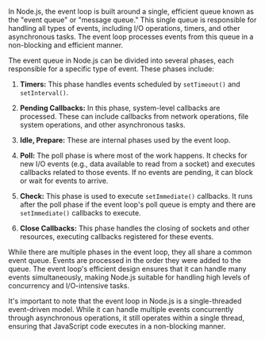 In Node.js, the event loop is built around a single, efficient queue known as the "event queue" or "message queue." This single queue is responsible for handling all types of events, including I/O operations, timers, and other asynchronous tasks. The event loop processes events from this queue in a non-blocking and efficient manner.

The event queue in Node.js can be divided into several phases, each responsible for a specific type of event. These phases include:

1. **Timers:** This phase handles events scheduled by `setTimeout()` and `setInterval()`.

2. **Pending Callbacks:** In this phase, system-level callbacks are processed. These can include callbacks from network operations, file system operations, and other asynchronous tasks.

3. **Idle, Prepare:** These are internal phases used by the event loop.

4. **Poll:** The poll phase is where most of the work happens. It checks for new I/O events (e.g., data available to read from a socket) and executes callbacks related to those events. If no events are pending, it can block or wait for events to arrive.

5. **Check:** This phase is used to execute `setImmediate()` callbacks. It runs after the poll phase if the event loop's poll queue is empty and there are `setImmediate()` callbacks to execute.

6. **Close Callbacks:** This phase handles the closing of sockets and other resources, executing callbacks registered for these events.

While there are multiple phases in the event loop, they all share a common event queue. Events are processed in the order they were added to the queue. The event loop's efficient design ensures that it can handle many events simultaneously, making Node.js suitable for handling high levels of concurrency and I/O-intensive tasks.

It's important to note that the event loop in Node.js is a single-threaded event-driven model. While it can handle multiple events concurrently through asynchronous operations, it still operates within a single thread, ensuring that JavaScript code executes in a non-blocking manner.
